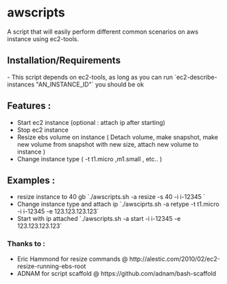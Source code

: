 awscripts
=========

A script that will easily perform different common scenarios on aws instance using ec2-tools.<br>

<h2>Installation/Requirements</h2>
- This script depends on ec2-tools, as long as you can run `ec2-describe-instances "AN_INSTANCE_ID"` you should be ok 


<h2>Features :</h2>
<ul>
<li> Start ec2 instance (optional : attach ip after starting) </li>
<li> Stop ec2 instance </li>
<li> Resize ebs volume on instance ( Detach volume, make snapshot, make new volume from snapshot with new size, attach new volume to instance )</li>
<li> Change instance type ( -t t1.micro ,m1.small , etc.. ) </li>
</ul>

<h2>Examples : </h2>
<ul>
<li> resize instance to 40 gb   `./awscripts.sh -a resize -s 40 -i i-12345 ` </li>
<li> Change instance type and attach ip  `./awsciprts.sh -a retype -t t1.micro -i i-12345 -e 123.123.123.123` </li>
<li> Start with ip attached `./awscripts.sh -a start -i i-12345 -e 123.123.123.123` </li>

</ul>


<h3>Thanks to :</h3>
<ul>
<li>Eric Hammond for resize commands @  http://alestic.com/2010/02/ec2-resize-running-ebs-root </li>
<li>ADNAM  for script scaffold @ https://github.com/adnam/bash-scaffold</li>
</ul>
